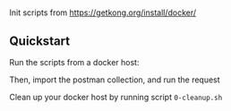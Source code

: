 # 

Init scripts from https://getkong.org/install/docker/

## Quickstart

Run the scripts from a docker host:

Then, import the postman collection, and run the request

Clean up your docker host by running script `0-cleanup.sh`

